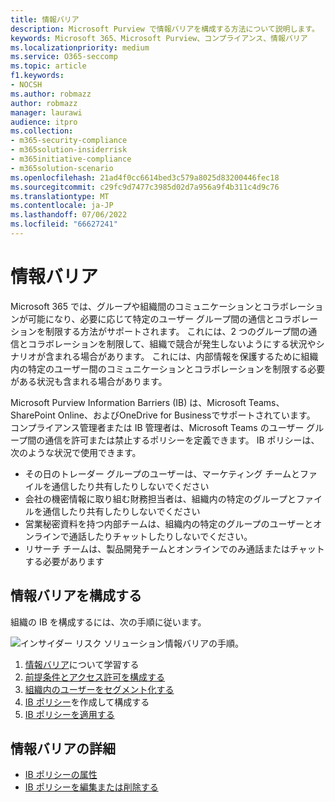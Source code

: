 ```yaml
---
title: 情報バリア
description: Microsoft Purview で情報バリアを構成する方法について説明します。
keywords: Microsoft 365、Microsoft Purview、コンプライアンス、情報バリア
ms.localizationpriority: medium
ms.service: O365-seccomp
ms.topic: article
f1.keywords:
- NOCSH
ms.author: robmazz
author: robmazz
manager: laurawi
audience: itpro
ms.collection:
- m365-security-compliance
- m365solution-insiderrisk
- m365initiative-compliance
- m365solution-scenario
ms.openlocfilehash: 21ad4f0cc6614bed3c579a8025d83200446fec18
ms.sourcegitcommit: c29fc9d7477c3985d02d7a956a9f4b311c4d9c76
ms.translationtype: MT
ms.contentlocale: ja-JP
ms.lasthandoff: 07/06/2022
ms.locfileid: "66627241"
---
```

# <a name="information-barriers"></a>情報バリア

Microsoft 365 では、グループや組織間のコミュニケーションとコラボレーションが可能になり、必要に応じて特定のユーザー グループ間の通信とコラボレーションを制限する方法がサポートされます。 これには、2 つのグループ間の通信とコラボレーションを制限して、組織で競合が発生しないようにする状況やシナリオが含まれる場合があります。 これには、内部情報を保護するために組織内の特定のユーザー間のコミュニケーションとコラボレーションを制限する必要がある状況も含まれる場合があります。

Microsoft Purview Information Barriers (IB) は、Microsoft Teams、SharePoint Online、およびOneDrive for Businessでサポートされています。 コンプライアンス管理者または IB 管理者は、Microsoft Teams のユーザー グループ間の通信を許可または禁止するポリシーを定義できます。 IB ポリシーは、次のような状況で使用できます。

- その日のトレーダー グループのユーザーは、マーケティング チームとファイルを通信したり共有したりしないでください
- 会社の機密情報に取り組む財務担当者は、組織内の特定のグループとファイルを通信したり共有したりしないでください
- 営業秘密資料を持つ内部チームは、組織内の特定のグループのユーザーとオンラインで通話したりチャットしたりしないでください。
- リサーチ チームは、製品開発チームとオンラインでのみ通話またはチャットする必要があります

## <a name="configure-information-barriers"></a>情報バリアを構成する

組織の IB を構成するには、次の手順に従います。

![インサイダー リスク ソリューション情報バリアの手順。](../media/ir-solution-ib-steps.png)

1. [情報バリア](information-barriers.md)について学習する
2. [前提条件とアクセス許可を構成する](information-barriers-policies.md#step-1-make-sure-prerequisites-are-met)
3. [組織内のユーザーをセグメント化する](information-barriers-policies.md#step-2-segment-users-in-your-organization)
4. [IB ポリシー](information-barriers-policies.md#step-3-create-ib-policies)を作成して構成する
5. [IB ポリシーを適用する](information-barriers-policies.md#step-4-apply-ib-policies)

## <a name="more-information-about-information-barriers"></a>情報バリアの詳細

- [IB ポリシーの属性](information-barriers-attributes.md)
- [IB ポリシーを編集または削除する](information-barriers-edit-segments-policies.md)
